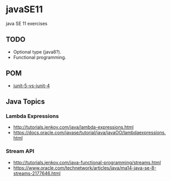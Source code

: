 # javaSE11
java SE 11 exercises

## TODO

* Optional type (java8?).
* Functional programming.

## POM

* [junit-5-vs-junit-4](https://howtodoinjava.com/junit5/junit-5-vs-junit-4/)

## Java Topics

### Lambda Expressions 
* http://tutorials.jenkov.com/java/lambda-expressions.html
* https://docs.oracle.com/javase/tutorial/java/javaOO/lambdaexpressions.html  

### Stream API
* http://tutorials.jenkov.com/java-functional-programming/streams.html
* https://www.oracle.com/technetwork/articles/java/ma14-java-se-8-streams-2177646.html

